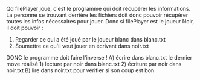 Qd filePlayer joue, c'est le programme qui doit récupérer les 
informations.
La personne se trouvant derrière les fichiers doit donc pouvoir
récupérer toutes les infos nécessaires pour jouer.
Donc si filePlayer est le joueur Noir, il doit pouvoir :
1) Regarder ce qui a été joué par le joueur blanc dans blanc.txt
2) Soumettre ce qu'il veut jouer en écrivant dans noir.txt

DONC le programme doit faire l'inverse !
A) écrire dans blanc.txt le dernier move réalisé
	1) lecture par noir dans blanc.txt
	2) écriture par noir dans noir.txt
B) lire dans noir.txt pour vérifier si son coup est bon

